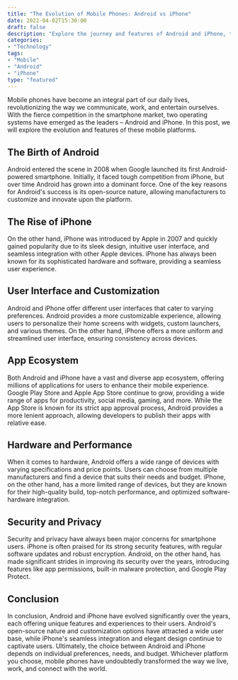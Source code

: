 ```yaml
--- 
title: "The Evolution of Mobile Phones: Android vs iPhone" 
date: 2022-04-02T15:30:00 
draft: false 
description: "Explore the journey and features of Android and iPhone, the two dominating mobile phone operating systems." 
categories: 
- "Technology" 
tags: 
- "Mobile" 
- "Android" 
- "iPhone" 
type: "featured" 
---
```


Mobile phones have become an integral part of our daily lives, revolutionizing the way we communicate, work, and entertain ourselves. With the fierce competition in the smartphone market, two operating systems have emerged as the leaders – Android and iPhone. In this post, we will explore the evolution and features of these mobile platforms.

## The Birth of Android

Android entered the scene in 2008 when Google launched its first Android-powered smartphone. Initially, it faced tough competition from iPhone, but over time Android has grown into a dominant force. One of the key reasons for Android's success is its open-source nature, allowing manufacturers to customize and innovate upon the platform.

## The Rise of iPhone

On the other hand, iPhone was introduced by Apple in 2007 and quickly gained popularity due to its sleek design, intuitive user interface, and seamless integration with other Apple devices. iPhone has always been known for its sophisticated hardware and software, providing a seamless user experience.

## User Interface and Customization

Android and iPhone offer different user interfaces that cater to varying preferences. Android provides a more customizable experience, allowing users to personalize their home screens with widgets, custom launchers, and various themes. On the other hand, iPhone offers a more uniform and streamlined user interface, ensuring consistency across devices.

## App Ecosystem

Both Android and iPhone have a vast and diverse app ecosystem, offering millions of applications for users to enhance their mobile experience. Google Play Store and Apple App Store continue to grow, providing a wide range of apps for productivity, social media, gaming, and more. While the App Store is known for its strict app approval process, Android provides a more lenient approach, allowing developers to publish their apps with relative ease.

## Hardware and Performance

When it comes to hardware, Android offers a wide range of devices with varying specifications and price points. Users can choose from multiple manufacturers and find a device that suits their needs and budget. iPhone, on the other hand, has a more limited range of devices, but they are known for their high-quality build, top-notch performance, and optimized software-hardware integration.

## Security and Privacy

Security and privacy have always been major concerns for smartphone users. iPhone is often praised for its strong security features, with regular software updates and robust encryption. Android, on the other hand, has made significant strides in improving its security over the years, introducing features like app permissions, built-in malware protection, and Google Play Protect.

## Conclusion

In conclusion, Android and iPhone have evolved significantly over the years, each offering unique features and experiences to their users. Android's open-source nature and customization options have attracted a wide user base, while iPhone's seamless integration and elegant design continue to captivate users. Ultimately, the choice between Android and iPhone depends on individual preferences, needs, and budget. Whichever platform you choose, mobile phones have undoubtedly transformed the way we live, work, and connect with the world.
